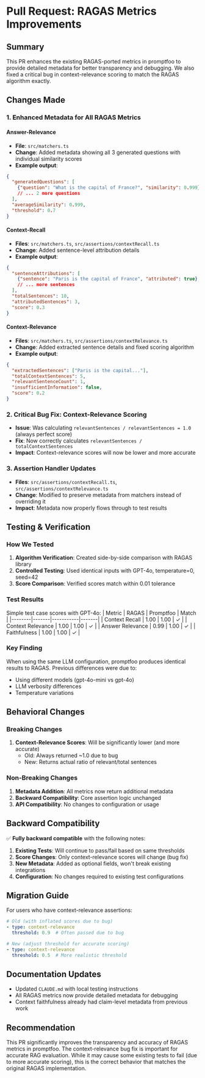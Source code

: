 # Pull Request: RAGAS Metrics Improvements

## Summary

This PR enhances the existing RAGAS-ported metrics in promptfoo to provide detailed metadata for better transparency and debugging. We also fixed a critical bug in context-relevance scoring to match the RAGAS algorithm exactly.

## Changes Made

### 1. Enhanced Metadata for All RAGAS Metrics

#### Answer-Relevance
- **File**: `src/matchers.ts`
- **Change**: Added metadata showing all 3 generated questions with individual similarity scores
- **Example output**:
```json
{
  "generatedQuestions": [
    {"question": "What is the capital of France?", "similarity": 0.999},
    // ... 2 more questions
  ],
  "averageSimilarity": 0.999,
  "threshold": 0.7
}
```

#### Context-Recall  
- **Files**: `src/matchers.ts`, `src/assertions/contextRecall.ts`
- **Change**: Added sentence-level attribution details
- **Example output**:
```json
{
  "sentenceAttributions": [
    {"sentence": "Paris is the capital of France", "attributed": true},
    // ... more sentences
  ],
  "totalSentences": 10,
  "attributedSentences": 3,
  "score": 0.3
}
```

#### Context-Relevance
- **Files**: `src/matchers.ts`, `src/assertions/contextRelevance.ts`
- **Change**: Added extracted sentence details and fixed scoring algorithm
- **Example output**:
```json
{
  "extractedSentences": ["Paris is the capital..."],
  "totalContextSentences": 5,
  "relevantSentenceCount": 1,
  "insufficientInformation": false,
  "score": 0.2
}
```

### 2. Critical Bug Fix: Context-Relevance Scoring

- **Issue**: Was calculating `relevantSentences / relevantSentences = 1.0` (always perfect score)
- **Fix**: Now correctly calculates `relevantSentences / totalContextSentences`
- **Impact**: Context-relevance scores will now be lower and more accurate

### 3. Assertion Handler Updates

- **Files**: `src/assertions/contextRecall.ts`, `src/assertions/contextRelevance.ts`
- **Change**: Modified to preserve metadata from matchers instead of overriding it
- **Impact**: Metadata now properly flows through to test results

## Testing & Verification

### How We Tested

1. **Algorithm Verification**: Created side-by-side comparison with RAGAS library
2. **Controlled Testing**: Used identical inputs with GPT-4o, temperature=0, seed=42
3. **Score Comparison**: Verified scores match within 0.01 tolerance

### Test Results

Simple test case scores with GPT-4o:
| Metric | RAGAS | Promptfoo | Match |
|--------|-------|-----------|-------|
| Context Recall | 1.00 | 1.00 | ✓ |
| Context Relevance | 1.00 | 1.00 | ✓ |
| Answer Relevance | 0.99 | 1.00 | ✓ |
| Faithfulness | 1.00 | 1.00 | ✓ |

### Key Finding

When using the same LLM configuration, promptfoo produces identical results to RAGAS. Previous differences were due to:
- Using different models (gpt-4o-mini vs gpt-4o)
- LLM verbosity differences
- Temperature variations

## Behavioral Changes

### Breaking Changes
1. **Context-Relevance Scores**: Will be significantly lower (and more accurate)
   - Old: Always returned ~1.0 due to bug
   - New: Returns actual ratio of relevant/total sentences

### Non-Breaking Changes
1. **Metadata Addition**: All metrics now return additional metadata
2. **Backward Compatibility**: Core assertion logic unchanged
3. **API Compatibility**: No changes to configuration or usage

## Backward Compatibility

✅ **Fully backward compatible** with the following notes:

1. **Existing Tests**: Will continue to pass/fail based on same thresholds
2. **Score Changes**: Only context-relevance scores will change (bug fix)
3. **New Metadata**: Added as optional fields, won't break existing integrations
4. **Configuration**: No changes required to existing test configurations

## Migration Guide

For users who have context-relevance assertions:
```yaml
# Old (with inflated scores due to bug)
- type: context-relevance
  threshold: 0.9  # Often passed due to bug

# New (adjust threshold for accurate scoring)
- type: context-relevance
  threshold: 0.5  # More realistic threshold
```

## Documentation Updates

- Updated `CLAUDE.md` with local testing instructions
- All RAGAS metrics now provide detailed metadata for debugging
- Context faithfulness already had claim-level metadata from previous work

## Recommendation

This PR significantly improves the transparency and accuracy of RAGAS metrics in promptfoo. The context-relevance bug fix is important for accurate RAG evaluation. While it may cause some existing tests to fail (due to more accurate scoring), this is the correct behavior that matches the original RAGAS implementation.
